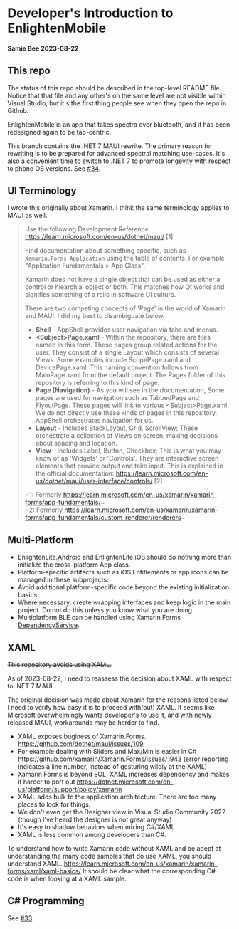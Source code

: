
# Developer's Introduction to EnlightenMobile
#### Samie Bee 2023-08-22

## This repo

The status of this repo should be described in the top-level README file. Notice that that file and any other's on the same level are not visible within Visual Studio, but it's the first thing people see when they open the repo in Github.

EnlightenMobile is an app that takes spectra over bluetooth, and it has been redesigned again to be tab-centric.

This branch contains the .NET 7 MAUI rewrite. The primary reason for rewriting is to be prepared for advanced spectral matching use-cases. It's also a convenient time to switch to .NET 7 to promote longevity with respect to phone OS versions. See [#34](https://github.com/WasatchPhotonics/EnlightenMobile/issues/34).

## UI Terminology

I wrote this originally about Xamarin. I think the same terminology applies to MAUI as well.

> Use the following Development Reference. 
https://learn.microsoft.com/en-us/dotnet/maui/ [1]
> 
>Find documentation about something specific, such as `Xamarin.Forms.Application`
using the table of contents. For example "Application Fundamentals > App Class".
>
> Xamarin does not have a single object that can be used
as either a control or hiearchial object or both. This matches how Qt works and signifies something of a relic in software UI culture.
>
> There are two competing concepts of 'Page' in the world of Xamarin and MAUI. I did my best to disambiguate below.
>
> - **Shell** - AppShell provides user navigation via tabs and menus.
> - **\<Subject\>Page.xaml** - Within the repository, there are files named in this form. These pages group related actions for the user. They consist of a single Layout which consists of several Views. Some examples include ScopePage.xaml and DevicePage.xaml. This naming convention follows from MainPage.xaml from the default project. The Pages folder of this repository is referring to this kind of page.
> - **Page (Navigation)** - As you will see in the documentation, Some pages are used for navigation such as TabbedPage and FlyoutPage. These pages will link to various \<Subject\>Page.xaml. We do not directly use these kinds of pages in this repository. AppShell orchestrates navigation for us.
> - **Layout** - Includes StackLayout, Grid, ScrollView; These orchestrate a collection of Views on screen, making decisions about spacing and location.
> - **View** - Includes Label, Button, Checkbox; This is what you may know of as 'Widgets' or 'Controls'. They are interactive screen elements that provide output and take input.
> This is explained in the official documentation: https://learn.microsoft.com/en-us/dotnet/maui/user-interface/controls/ [2]
>
> ~1: Formerly https://learn.microsoft.com/en-us/xamarin/xamarin-forms/app-fundamentals/~ \
> ~2: Formerly https://learn.microsoft.com/en-us/xamarin/xamarin-forms/app-fundamentals/custom-renderer/renderers~

## Multi-Platform

- EnlightenLite.Android and EnlightenLite.iOS should do nothing more than initialize the cross-platform App class.
- Platform-specific artifacts such as iOS Entitlements or app icons can be managed in these subprojects.
- Avoid additional platform-specific code beyond the existing initialization basics. 
- Where necessary, create wrapping interfaces and keep logic in the main project. Do not do this unless you know what you are doing.
- Multiplatform BLE can be handled using Xamarin.Forms [DependencyService](https://learn.microsoft.com/en-us/xamarin/xamarin-forms/app-fundamentals/dependency-service/introduction). 

## XAML

~~This repository avoids using XAML.~~

As of 2023-08-22, I need to reassess the decision about XAML with respect to .NET 7 MAUI.

The original decision was made about Xamarin for the reasons listed below. 
I need to verify how easy it is to proceed with(out) XAML. 
It seems like Microsoft overwhelmingly wants developer's to use it, 
and with newly released MAUI, workarounds may be harder to find.

- XAML exposes buginess of Xamarin.Forms. https://github.com/dotnet/maui/issues/109
- For example dealing with Sliders and Max/Min is easier in C# https://github.com/xamarin/Xamarin.Forms/issues/1943 (error reporting indicates a line number, instead of gesturing wildly at the XAML)
- Xamarin Forms is beyond EOL, XAML increases dependency and makes it harder to port out https://dotnet.microsoft.com/en-us/platform/support/policy/xamarin
- XAML adds bulk to the application architecture. There are too many places to look for things.
- We don't even get the Designer view in Visual Studio Community 2022 (though I've heard the designer is not great anyway)
- It's easy to shadow behaviors when mixing C#/XAML
- XAML is less common among developers than C#.

To understand how to write Xamarin code without XAML and be adept at understanding the many code samples that do use XAML, you should understand XAML. https://learn.microsoft.com/en-us/xamarin/xamarin-forms/xaml/xaml-basics/
It should be clear what the corresponding C# code is when looking at a XAML sample.

## C# Programming

See [#33](https://github.com/WasatchPhotonics/EnlightenMobile/issues/33)